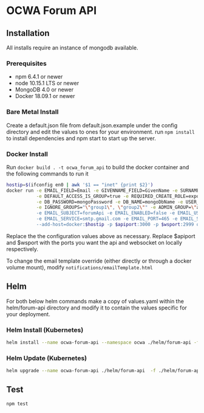 # OCWA Forum API

## Installation

All installs require an instance of mongodb available.

### Prerequisites

- npm 6.4.1 or newer
- node 10.15.1 LTS or newer
- MongoDB 4.0 or newer
- Docker 18.09.1 or newer

### Bare Metal Install

Create a default.json file from default.json.example under the config directory and edit the values to ones for your environment.
run `npm install` to install dependencies and npm start to start up the server.

### Docker Install

Run `docker build . -t ocwa_forum_api` to build the docker container and the following commands to run it

``` sh
hostip=$(ifconfig en0 | awk '$1 == "inet" {print $2}')
docker run -e EMAIL_FIELD=Email -e GIVENNAME_FIELD=GivenName -e SURNAME_FIELD=Surname -e GROUP_FIELD=Groups -e JWT_SECRET=MySecret\
           -e DEFAULT_ACCESS_IS_GROUP=true -e REQUIRED_CREATE_ROLE=exporter -e LOG_LEVEL=info -e DB_USERNAME=mongoUser \
           -e DB_PASSWORD=mongoPassword -e DB_NAME=mongoDbName -e USER_ID_FIELD=Email  -e DB_HOST=docker \
           -e IGNORE_GROUPS="\"group1\", \"group2\"" -e ADMIN_GROUP=\"admin\"" \
           -e EMAIL_SUBJECT=forumApi -e EMAIL_ENABLED=false -e EMAIL_USER=forum@ocwa.com -e EMAIL_PASSWORD=MYPASS -e EMAIL_FROM=forum@ocwa.com \
           -e EMAIL_SERVICE=smtp.gmail.com -e EMAIL_PORT=465 -e EMAIL_SECURE=true \
           --add-host=docker:$hostip -p $apiport:3000 -p $wsport:2999 ocwa_forum_api
```

Replace the the configuration values above as necessary. Replace $apiport and $wsport with the ports you want the api and websocket on locally respectively.

To change the email template override (either directly or through a docker volume mount), modify `notifications/emailTemplate.html`

## Helm

For both below helm commands make a copy of values.yaml within the helm/forum-api directory
and modify it to contain the values specific for your deployment.

### Helm Install (Kubernetes)

``` sh
helm install --name ocwa-forum-api --namespace ocwa ./helm/forum-api -f ./helm/forum-api/config.yaml
```

### Helm Update (Kubernetes)

``` sh
helm upgrade --name ocwa-forum-api ./helm/forum-api  -f ./helm/forum-api/config.yaml
```

## Test

``` sh
npm test
```
